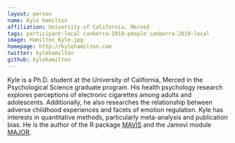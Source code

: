 ```yaml
---
layout: person
name: Kyle Hamilton
affiliation: University of California, Merced
tags: participant-local canberra-2019-people canberra-2019-local
image: Hamilton_Kyle.jpg
homepage: http://kylehamilton.com
twitter: kylehamilton
github: kylehamilton
---
```

Kyle is a Ph.D. student at the University of California, Merced in the Psychological Science graduate program. His health psychology research explores perceptions of electronic cigarettes among adults and adolescents. Additionally, he also researches the relationship between adverse childhood experiences and facets of emotion regulation. Kyle has interests in quantitative methods, particularly meta-analysis and publication bias. He is the author of the R package [MAVIS](https://github.com/kylehamilton/MAVIS) and the Jamovi module [MAJOR](https://github.com/kylehamilton/MAJOR).